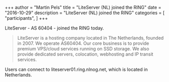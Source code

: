 +++
author = "Martin Pels"
title = "LiteServer (NL) joined the RING"
date = "2016-10-29"
description = "LiteServer (NL) joined the RING"
categories = [
    "participants",
]
+++

LiteServer - AS 60404 - joined the RING today.

> LiteServer is a hosting company located in The Netherlands, founded in 2007. We operate AS60404. Our core business is to provide premium VPS/cloud services running on SSD storage. We also provide dedicated servers, colocation, webhosting and IP transit services.

Users can connect to liteserver01.ring.nlnog.net, which is located in Netherlands.

